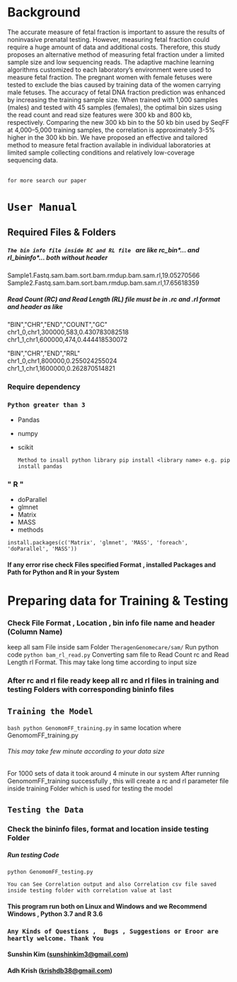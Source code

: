 # Background
The accurate measure of fetal fraction is important to assure the results of noninvasive prenatal testing. However, measuring fetal fraction could require a huge amount of data and additional costs. Therefore, this study proposes an alternative method of measuring fetal fraction under a limited sample size and low sequencing reads. The adaptive machine learning algorithms customized to each laboratory’s environment were used to measure fetal fraction. The pregnant women with female fetuses were tested to exclude the bias caused by training data of the women carrying male fetuses. The accuracy of fetal DNA fraction prediction was enhanced by increasing the training sample size. When trained with 1,000 samples (males) and tested with 45 samples (females), the optimal bin sizes using the read count and read size features were 300 kb and 800 kb, respectively. Comparing the new 300 kb bin to the 50 kb bin used by SeqFF at 4,000–5,000 training samples, the correlation is approximately 3-5% higher in the 300 kb bin. We have proposed an effective and tailored method to measure fetal fraction available in individual laboratories at limited sample collecting conditions and relatively low-coverage sequencing data.

 <br> `for more search our paper`
# `User Manual`
## Required Files & Folders
##### `The bin info file inside RC and RL file ` are like rc_bin*...  and rl_bininfo*... both  without header

Sample1.Fastq.sam.bam.sort.bam.rmdup.bam.sam.rl,19.05270566
Sample2.Fastq.sam.bam.sort.bam.rmdup.bam.sam.rl,17.65618359

##### Read Count (RC) and Read Length (RL) file must be in .rc and .rl format and header as like <br>
"BIN","CHR","END","COUNT","GC" <br>
chr1_0,chr1,300000,583,0.430783082518<br>
chr1_1,chr1,600000,474,0.444418530072<br>

"BIN","CHR","END","RRL"<br>
chr1_0,chr1,800000,0.255024255024<br>
chr1_1,chr1,1600000,0.262870514821 <br>

### Require dependency
### `Python greater than 3`
 - Pandas 
 - numpy
 - scikit
   
   ```Method to insall python library pip install <library name> e.g. pip install pandas ```
 
### " R "
  - doParallel
  - glmnet
  - Matrix
  - MASS
  - methods
  
  ```install.packages(c('Matrix', 'glmnet', 'MASS', 'foreach', 'doParallel', 'MASS'))```

#### If any error rise check Files specified Format , installed Packages and Path for Python and R in your System



# Preparing data for Training & Testing
### Check File Format , Location , bin info file name and header (Column Name) 
keep all sam File inside sam Folder `TheragenGenomecare/sam/`
Run python code `python bam_rl_read.py` Converting sam file to Read Count rc and  Read Length rl Format. This may take long time according to input size

### After rc and rl file ready keep all rc and rl files in training and testing Folders with corresponding bininfo files

## ``` Training the Model ```
`bash
python GenomomFF_training.py`  in same location where GenomomFF_training.py

###### This may take few minute according to your data size <br>
For 1000 sets of data it took around 4 minute in our system 
After running GenomomFF_training successfully , this will create a rc and rl parameter  file inside training Folder which is used for testing the model

## `Testing the Data`
### Check the bininfo files, format and location inside testing Folder
#####  Run testing Code 
```python GenomomFF_testing.py``` 

`` You can See Correlation output and also Correlation csv file saved inside testing folder with correlation value at last ``
#### This program run both on Linux and Windows and we Recommend Windows , Python 3.7 and R 3.6 
### `Any Kinds of Questions ,  Bugs , Suggestions or Eroor are heartly welcome. Thank You`
#### Sunshin Kim (sunshinkim3@gmail.com)
#### Adh Krish (krishdb38@gmail.com)
